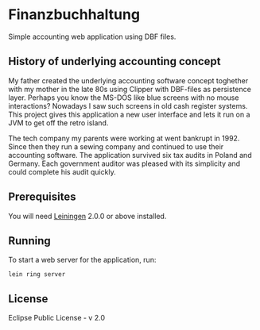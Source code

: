 # Finanzbuchhaltung

Simple accounting web application using DBF files.

## History of underlying accounting concept

My father created the underlying accounting software concept toghether with my mother in the late 80s using Clipper with DBF-files as persistence layer. Perhaps you know the MS-DOS like blue screens with no mouse interactions? Nowadays I saw such screens in old cash register systems. This project gives this application a new user interface and lets it run on a JVM to get off the retro island.

The tech company my parents were working at went bankrupt in 1992. Since then they run a sewing company and continued to use their accounting software. The application survived six tax audits in Poland and Germany. Each government auditor was pleased with its simplicity and could complete his audit quickly.

## Prerequisites

You will need [Leiningen][] 2.0.0 or above installed.

[leiningen]: https://github.com/technomancy/leiningen

## Running

To start a web server for the application, run:

    lein ring server

## License

Eclipse Public License - v 2.0
